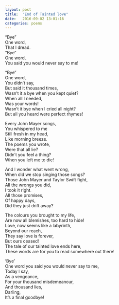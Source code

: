 ```yaml
---
layout: post
title:  "End of Tainted love"
date:   2016-09-02 13:01:16
categories: poems
---
```



“Bye”<br/>
One word,<br/>
That I dread.<br/>
“Bye”<br/>
One word,<br/>
You said you would never say to me!<br/>

“Bye”<br/>
One word,<br/>
You didn’t say,<br/>
But said it thousand times,<br/>
Wasn’t it a bye when you kept quiet?<br/>
When all I needed,<br/>
Was your words!<br/>
Wasn’t it bye when I cried all night?<br/>
But all you heard were perfect rhymes!<br/>

Every John Mayer songs,<br/>
You whispered to me<br/>
Still fresh in my head,<br/>
Like morning breeze.<br/>
The poems you wrote,<br/>
Were that all lie?<br/>
Didn’t you feel a thing?<br/>
When you left me to die!<br/>

And I wonder what went wrong,<br/>
When did we stop singing those songs?<br/>
Those John Mayer and Taylor Swift fight,<br/>
All the wrongs you did,<br/>
I took it right.<br/>
All those promises,<br/>
Of happy days,<br/>
Did they just drift away?<br/>

The colours you brought to my life,<br/>
Are now all blemishes, too hard to hide!<br/>
Love, now seems like a labyrinth,<br/>
Beyond our reach,<br/>
They say love is forever,<br/>
But ours ceased!<br/>
The tale of our tainted love ends here,<br/>
These words are for you to read somewhere out there!<br/>

‘Bye’<br/>
One word you said you would never say to me,<br/>
Today I say,<br/>
As a vengeance,<br/>
For your thousand misdemeanour, <br/>
And thousand lies,<br/>
Darling,<br/>
It’s a final goodbye!<br/>